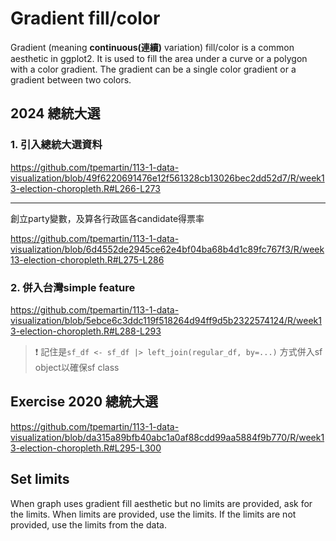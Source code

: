 # Gradient fill/color

Gradient (meaning **continuous(連續)** variation) fill/color is a common aesthetic in ggplot2. It is used to fill the area under a curve or a polygon with a color gradient. The gradient can be a single color gradient or a gradient between two colors. 

## 2024 總統大選

### 1. 引入總統大選資料

<https://github.com/tpemartin/113-1-data-visualization/blob/49f6220691476e12f561328cb13026bec2dd52d7/R/week13-election-choropleth.R#L266-L273>

***

創立party變數，及算各行政區各candidate得票率

<https://github.com/tpemartin/113-1-data-visualization/blob/6d4552de2945ce62e4bf04ba68b4d1c89fc767f3/R/week13-election-choropleth.R#L275-L286>

### 2. 併入台灣simple feature

<https://github.com/tpemartin/113-1-data-visualization/blob/5ebce6c3ddc119f518264d94ff9d5b2322574124/R/week13-election-choropleth.R#L288-L293>

> :exclamation: 記住是`sf_df <- sf_df |> left_join(regular_df, by=...)` 方式併入sf object以確保sf class


## Exercise 2020 總統大選

<https://github.com/tpemartin/113-1-data-visualization/blob/da315a89bfb40abc1a0af88cdd99aa5884f9b770/R/week13-election-choropleth.R#L295-L300>

## Set limits

When graph uses gradient fill aesthetic but no limits are provided, ask for the limits. When limits are provided, use the limits. If the limits are not provided, use the limits from the data. 

